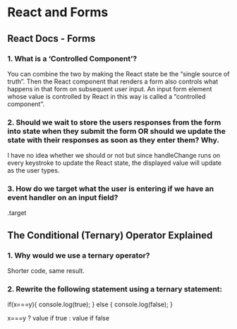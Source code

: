 # React and Forms

## React Docs - Forms

### 1. What is a ‘Controlled Component’?
You can combine the two by making the React state be the “single source of truth”. Then the React component that renders a form also controls what happens in that form on subsequent user input. An input form element whose value is controlled by React in this way is called a “controlled component”.

### 2. Should we wait to store the users responses from the form into state when they submit the form OR should we update the state with their responses as soon as they enter them? Why.
I have no idea whether we should or not but since handleChange runs on every keystroke to update the React state, the displayed value will update as the user types.

### 3. How do we target what the user is entering if we have an event handler on an input field?
.target

## The Conditional (Ternary) Operator Explained

### 1. Why would we use a ternary operator?
Shorter code, same result.

### 2. Rewrite the following statement using a ternary statement:

if(x===y){
  console.log(true);
} else {
  console.log(false);
}

x===y ? value if true : value if false